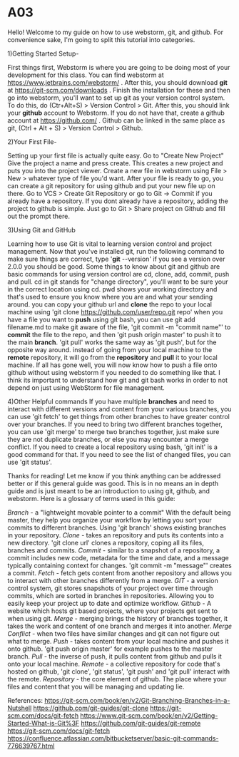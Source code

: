 # A03
Hello! Welcome to my guide on how to use webstorm, git, and github.
For convenience sake, I'm going to split this tutorial into categories.

1)Getting Started Setup-

First things first, Webstorm is where you are going to be doing most of your development for this class.
You can find webstorm at https://www.jetbrains.com/webstorm/ .
After this, you should download <b>git</b> at https://git-scm.com/downloads .
Finish the installation for these and then go into webstorm, you'll want to set up git as your version control system.
To do this, do (Ctr+Alt+S) > Version Control > Git.
After this, you should link your <b>github</b> account to Webstorm.
If you do not have that, create a github account at https://github.com/ .
Github can be linked in the same place as git, (Ctrl + Alt + S) > Version Control > Github.

2)Your First File-

Setting up your first file is actually quite easy. Go to "Create New Project" Give the project a name and press create. This creates a new project and puts you into the project viewer. Create a new file in webstorm using File > New > whatever type of file you'd want.
After your file is ready to go, you can create a git repository for using github and put your new file up on there. Go to VCS > Create Git Repository or go to Git -> Commit if you already have a repository.
If you dont already have a repository, adding the project to github is simple. Just go to Git > Share project on Github and fill out the prompt there.

3)Using Git and GitHub

Learning how to use Git is vital to learning version control and project management. Now that you've installed git, run the following command to make sure things are correct, type '<b>git</b> --version' if you see a version over 2.0.0 you should be good. Some things to know about git and github are basic commands for using version control are cd, clone, add, commit, push and pull.
cd in git stands for "change directory", you'll want to be sure your in the correct location using cd. pwd shows your working directory and that's used to ensure you know where you are and what your sending around.
you can copy your github url and <b>clone</b> the repo to your local machine using 'git clone https://github.com/user/repo.git repo'
when you have a file you want to <b>push</b> using git bash, you can use git add filename.md to make git aware of the file, 'git commit -m "commit name"' to <b>commit</b> the file to the repo, and then 'git push origin master' to push it to the main <b>branch</b>.
'git pull' works the same way as 'git push', but for the opposite way around. instead of going from your local machine to the <b>remote</b> repository, it will go from the <b>repository</b> and <b>pull</b> it to your local machine.
If all has gone well, you will now know how to push a file onto github without using webstorm if you needed to do something like that.
I think its important to understand how git and git bash works in order to not depend on just using WebStorm for file management.

4)Other Helpful commands
If you have multiple <b>branches</b> and need to interact with different versions and content from your various branches, you can use 'git fetch' to get things from other branches to have greater control over your branches.
If you need to bring two different branches together, you can use 'git merge' to merge two branches together, just make sure they are not duplicate branches, or else you may encounter a merge conflict.
If you need to create a local repository using bash, 'git init' is a good command for that.
If you need to see the list of changed files, you can use 'git status'.

Thanks for reading! Let me know if you think anything can be addressed better or if this general guide was good. This is in no means an in depth guide and is just meant to be an introduction to using git, github, and webstorm. Here is a glossary of terms used in this guide:

*Branch* - a "lightweight movable pointer to a commit" With the default being master, they help you organize your workflow by letting you sort your commits to different branches. Using 'git branch' shows existing branches in your repository.
*Clone* - takes an repository and puts its contents into a new directory. 'git clone url' clones a repository, coping all its files, branches and commits.
*Commit* - similar to a snapshot of a repository, a commit includes new code, metadata for the time and date, and a message typically containing context for changes. 'git commit -m "message"' creates a commit.
*Fetch* - fetch gets content from another repository and allows you to interact with other branches differently from a merge.
*GIT* - a version control system, git stores snapshots of your project over time through commits, which are sorted in branches in repositories. Allowing you to easily keep your project up to date and optimize workflow.
*Github* - A website which hosts git based projects, where your projects get sent to when using git.
*Merge* - merging brings the history of branches together, it takes the work and content of one branch and merges it into another.
*Merge Conflict* - when two files have similar changes and git can not figure out what to merge.
*Push* - takes content from your local machine and pushes it onto github. 'git push origin master' for example pushes to the master branch.
*Pull* - the inverse of push, it pulls content from github and pulls it onto your local machine.
*Remote* - a collective repository for code that's hosted on github, 'git clone', 'git status', 'git push' and 'git pull' interact with the remote.
*Repository* - the core element of github. The place where your files and content that you will be managing and updating lie.

References:
https://git-scm.com/book/en/v2/Git-Branching-Branches-in-a-Nutshell
https://github.com/git-guides/git-clone
https://git-scm.com/docs/git-fetch
https://www.git-scm.com/book/en/v2/Getting-Started-What-is-Git%3F
https://github.com/git-guides/git-remote
https://git-scm.com/docs/git-fetch
https://confluence.atlassian.com/bitbucketserver/basic-git-commands-776639767.html


